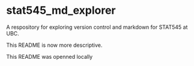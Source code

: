 # stat545_md_explorer

A respository for exploring version control and markdown for STAT545 at UBC.

This README is now more descriptive.

This README was openned locally
